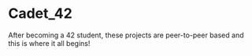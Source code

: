 # Cadet_42
After becoming a 42 student, these projects are peer-to-peer based and this is where it all begins!
